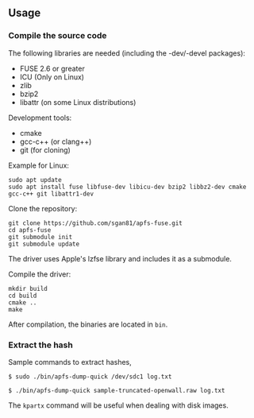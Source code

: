 ## Usage

### Compile the source code

The following libraries are needed (including the -dev/-devel packages):

* FUSE 2.6 or greater
* ICU (Only on Linux)
* zlib
* bzip2
* libattr (on some Linux distributions)

Development tools:
* cmake
* gcc-c++ (or clang++)
* git (for cloning)

Example for Linux:
```
sudo apt update
sudo apt install fuse libfuse-dev libicu-dev bzip2 libbz2-dev cmake gcc-c++ git libattr1-dev
```
Clone the repository:
```
git clone https://github.com/sgan81/apfs-fuse.git
cd apfs-fuse
git submodule init
git submodule update
```
The driver uses Apple's lzfse library and includes it as a submodule.

Compile the driver:
```
mkdir build
cd build
cmake ..
make
```
After compilation, the binaries are located in `bin`.

### Extract the hash

Sample commands to extract hashes,

```
$ sudo ./bin/apfs-dump-quick /dev/sdc1 log.txt
```

```
$ ./bin/apfs-dump-quick sample-truncated-openwall.raw log.txt
```

The `kpartx` command will be useful when dealing with disk images.
